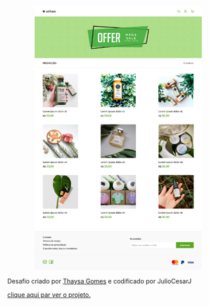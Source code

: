 <br />
<p align="center">
 
   <img src="design/desktop.png" width="380" height="600">



Desafio criado por <a href="https://github.com/thaysagomes">Thaysa Gomes</a> e codificado por JulioCesarJ
 
 <a href="https://juliocesarj.github.io/DevChallenge-Selfcare/">clique aqui par ver o projeto.</a>
